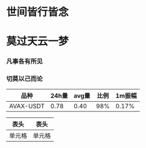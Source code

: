 
# 世间皆行皆念
# 莫过天云一梦


### 凡事各有所见
### 切莫以己而论

<!--
**renhaizhen/renhaizhen** is a ✨ _special_ ✨ repository because its `README.md` (this file) appears on your GitHub profile.

Here are some ideas to get you started:

- 🔭 I’m currently working on ...
- 🌱 I’m currently learning ...
- 👯 I’m looking to collaborate on ...
- 🤔 I’m looking for help with ...
- 💬 Ask me about ...
- 📫 How to reach me: ...
- 😄 Pronouns: ...
- ⚡ Fun fact: ...
-->
|      品种 | 24h量 | avg量| 比例| 1m振幅|
|---- | ---- | ----|---- | ----|
| AVAX-USDT | 0.78| 0.40 |98% |0.17%|


|  表头   | 表头  |
|  ----  | ----  |
| 单元格  | 单元格 |
